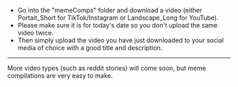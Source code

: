 - Go into the "memeComps" folder and download a video (either Portait_Short for TikTok/Instagram or Landscape_Long for YouTube).
- Please make sure it is for today's date so you don't upload the same video twice.
- Then simply upload the video you have just downloaded to your social media of choice with a good title and description.

---
More video types (such as reddit stories) will come soon, but meme compilations are very easy to make.
